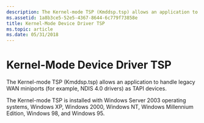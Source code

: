 ```yaml
---
description: The Kernel-mode TSP (Kmddsp.tsp) allows an application to handle legacy WAN miniports (for example, NDIS 4.0 drivers) as TAPI devices.
ms.assetid: 1a8b3ce5-52e5-4367-8644-6c779f73858e
title: Kernel-Mode Device Driver TSP
ms.topic: article
ms.date: 05/31/2018
---
```


# Kernel-Mode Device Driver TSP

The Kernel-mode TSP (Kmddsp.tsp) allows an application to handle legacy WAN miniports (for example, NDIS 4.0 drivers) as TAPI devices.

The Kernel-mode TSP is installed with Windows Server 2003 operating systems, Windows XP, Windows 2000, Windows NT, Windows Millennium Edition, Windows 98, and Windows 95.

 

 



